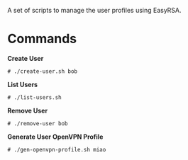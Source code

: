 A set of scripts to manage the user profiles using EasyRSA.

Commands
========

**Create User**

```
# ./create-user.sh bob
```

**List Users**

```
# ./list-users.sh
```

**Remove User**

```
# ./remove-user bob
```

**Generate User OpenVPN Profile**

```
# ./gen-openvpn-profile.sh miao
```

